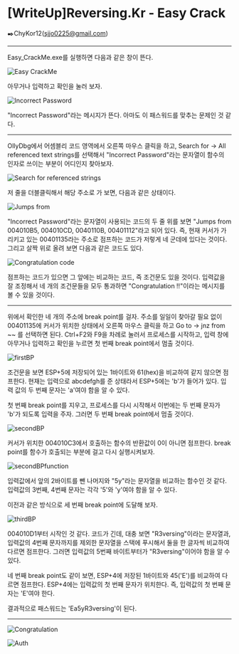 # [WriteUp]Reversing.Kr - Easy Crack

:black_nib:ChyKor12(sjjo0225@gmail.com)

---

Easy_CrackMe.exe를 실행하면 다음과 같은 창이 뜬다.

![Easy CrackMe](https://user-images.githubusercontent.com/57470479/71768059-328cc280-2f56-11ea-992d-7ad773b2257c.png)

아무거나 입력하고 확인을 눌러 보자.

![Incorrect Password](https://user-images.githubusercontent.com/57470479/71768064-3ddfee00-2f56-11ea-89d9-563c5f5982fc.png)

"Incorrect Password"라는 메시지가 뜬다. 아마도 이 패스워드를 맞추는 문제인 것 같다.

---

OllyDbg에서 어셈블리 코드 영역에서 오른쪽 마우스 클릭을 하고, Search for → All referenced text strings를 선택해서 "Incorrect Password"라는 문자열이 함수의 인자로 쓰이는 부분이 어디인지 찾아보자.

![Search for referenced strings](https://user-images.githubusercontent.com/57470479/71768073-459f9280-2f56-11ea-8841-9abdb6c8c1ce.png)

저 줄을 더블클릭해서 해당 주소로 가 보면, 다음과 같은 상태이다.

![Jumps from](https://user-images.githubusercontent.com/57470479/71768071-459f9280-2f56-11ea-924f-56222e04fbf3.png)

"Incorrect Password"라는 문자열이 사용되는 코드의 두 줄 위를 보면 "Jumps from 004010B5, 004010CD, 0040110B, 00401112"라고 되어 있다. 즉, 현재 커서가 가리키고 있는 00401135라는 주소로 점프하는 코드가 저렇게 네 군데에 있다는 것이다. 그리고 살짝 위로 올려 보면 다음과 같은 코드도 있다.

![Congratulation code](https://user-images.githubusercontent.com/57470479/71768068-4506fc00-2f56-11ea-8512-59a289f9944a.png)

점프하는 코드가 있으면 그 앞에는 비교하는 코드, 즉 조건문도 있을 것이다. 입력값을 잘 조정해서 네 개의 조건문들을 모두 통과하면 "Congratulation !!"이라는 메시지를 볼 수 있을 것이다.

---

위에서 확인한 네 개의 주소에 break point를 걸자. 주소를 일일이 찾아갈 필요 없이 00401135에 커서가 위치한 상태에서 오른쪽 마우스 클릭을 하고 Go to → jnz from ~~ 를 선택하면 된다. Ctrl+F2와 F9을 차례로 눌러서 프로세스를 시작하고, 입력 창에 아무거나 입력하고 확인을 누르면 첫 번째 break point에서 멈출 것이다.

![firstBP](https://user-images.githubusercontent.com/57470479/71768070-459f9280-2f56-11ea-8ebc-9c32592b8e76.png)

조건문을 보면 ESP+5에 저장되어 있는 1바이트와 61(hex)을 비교하여 같지 않으면 점프한다. 현재는 입력으로 abcdefgh를 준 상태라서 ESP+5에는 'b'가 들어가 있다. 입력 값의 두 번째 문자는 'a'여야 함을 알 수 있다.

첫 번째 break point를 지우고, 프로세스를 다시 시작해서 이번에는 두 번째 문자가 'b'가 되도록 입력을 주자. 그러면 두 번째 break point에서 멈출 것이다.

![secondBP](https://user-images.githubusercontent.com/57470479/71768074-46382900-2f56-11ea-86a4-184309c444c5.png)

커서가 위치한 004010C3에서 호출하는 함수의 반환값이 0이 아니면 점프한다. break point를 함수가 호출되는 부분에 걸고 다시 실행시켜보자.

![secondBPfunction](https://user-images.githubusercontent.com/57470479/71768075-46382900-2f56-11ea-86ee-c57a8dfdbd74.png)

입력값에서 앞의 2바이트를 뺀 나머지와 "5y"라는 문자열을 비교하는 함수인 것 같다. 입력값의 3번째, 4번째 문자는 각각 '5'와 'y'여야 함을 알 수 있다.

이전과 같은 방식으로 세 번째 break point에 도달해 보자.

![thirdBP](https://user-images.githubusercontent.com/57470479/71768066-4506fc00-2f56-11ea-9d53-2dab83820a6a.png)

004010D1부터 시작인 것 같다. 코드가 긴데, 대충 보면 "R3versing"이라는 문자열과, 입력값의 4번째 문자까지를 제외한 문자열을 스택에 푸시해서 둘을 한 글자씩 비교하여 다르면 점프한다. 그러면 입력값의 5번째 바이트부터가 "R3versing"이어야 함을 알 수 있다.

네 번째 break point도 같이 보면, ESP+4에 저장된 1바이트와 45('E')를 비교하여 다르면 점프한다. ESP+4에는 입력값의 첫 번째 문자가 위치한다. 즉, 입력값의 첫 번째 문자는 'E'여야 한다.

결과적으로 패스워드는 'Ea5yR3versing'이 된다.

---

![Congratulation](https://user-images.githubusercontent.com/57470479/71768069-459f9280-2f56-11ea-8bb7-9258349ececb.png)

![Auth](https://user-images.githubusercontent.com/57470479/71768067-4506fc00-2f56-11ea-8508-9d3629d78767.png)
